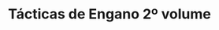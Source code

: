 ---
Numero: 435
title: Tácticas de Engano 2º volume
Autor: Gordon R Dickson
Co-autor: 
Ano-de-Publicacao: 1993
Titulo-original: Tactics of Mistake
Tradutor: António Porto
Co-tradutor: 
Ano-de-edicao: 1971
alias: Gordon-R-Dickson
Autor2-alias: 
Tradutor1-alias: Antonio-Porto
Tradutor2-alias: 
Titulo-link: 435-Tacticas-de-Engano-2-volume
Capa: 
pags: 
Capa-link: 
---